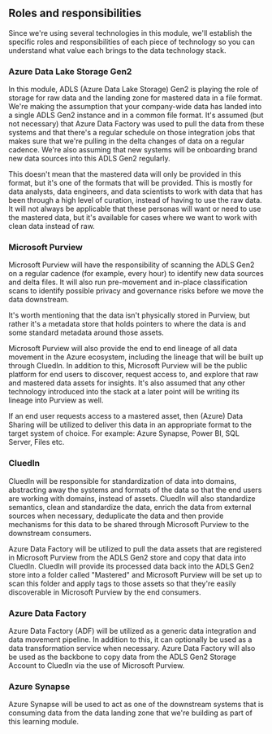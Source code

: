 ## Roles and responsibilities

Since we're using several technologies in this module, we'll establish the specific roles and responsibilities of each piece of technology so you can understand what value each brings to the data technology stack.

### Azure Data Lake Storage Gen2

In this module, ADLS (Azure Data Lake Storage) Gen2 is playing the role of storage for raw data and the landing zone for mastered data in a file format. We're making the assumption that your company-wide data has landed into a single ADLS Gen2 instance and in a common file format. It's assumed (but not necessary) that Azure Data Factory was used to pull the data from these systems and that there's a regular schedule on those integration jobs that makes sure that we're pulling in the delta changes of data on a regular cadence. We're also assuming that new systems will be onboarding brand new data sources into this ADLS Gen2 regularly.

This doesn't mean that the mastered data will only be provided in this format, but it's one of the formats that will be provided. This is mostly for data analysts, data engineers, and data scientists to work with data that has been through a high level of curation, instead of having to use the raw data. It will not always be applicable that these personas will want or need to use the mastered data, but it's available for cases where we want to work with clean data instead of raw.

### Microsoft Purview

Microsoft Purview will have the responsibility of scanning the ADLS Gen2 on a regular cadence (for example, every hour) to identify new data sources and delta files. It will also run pre-movement and in-place classification scans to identify possible privacy and governance risks before we move the data downstream.

It's worth mentioning that the data isn't physically stored in Purview, but rather it's a metadata store that holds pointers to where the data is and some standard metadata around those assets.

Microsoft Purview will also provide the end to end lineage of all data movement in the Azure ecosystem, including the lineage that will be built up through CluedIn. In addition to this, Microsoft Purview will be the public platform for end users to discover, request access to, and explore that raw and mastered data assets for insights. It's also assumed that any other technology introduced into the stack at a later point will be writing its lineage into Purview as well.

If an end user requests access to a mastered asset, then (Azure) Data Sharing will be utilized to deliver this data in an appropriate format to the target system of choice. For example: Azure Synapse, Power BI, SQL Server, Files etc.

### CluedIn

CluedIn will be responsible for standardization of data into domains, abstracting away the systems and formats of the data so that the end users are working with domains, instead of assets. CluedIn will also standardize semantics, clean and standardize the data, enrich the data from external sources when necessary, deduplicate the data and then provide mechanisms for this data to be shared through Microsoft Purview to the downstream consumers.

Azure Data Factory will be utilized to pull the data assets that are registered in Microsoft Purview from the ADLS Gen2 store and copy that data into CluedIn.  CluedIn will provide its processed data back into the ADLS Gen2 store into a folder called "Mastered" and Microsoft Purview will be set up to scan this folder and apply tags to those assets so that they're easily discoverable in Microsoft Purview by the end consumers.

### Azure Data Factory

Azure Data Factory (ADF) will be utilized as a generic data integration and data movement pipeline. In addition to this, it can optionally be used as a data transformation service when necessary. Azure Data Factory will also be used as the backbone to copy data from the ADLS Gen2 Storage Account to CluedIn via the use of Microsoft Purview. 

### Azure Synapse

Azure Synapse will be used to act as one of the downstream systems that is consuming data from the data landing zone that we're building as part of this learning module.
